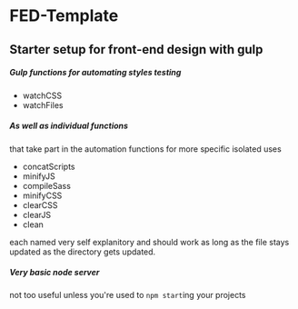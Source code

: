 # FED-Template
## Starter setup for front-end design with gulp

##### Gulp functions for automating styles testing
- watchCSS
- watchFiles

##### As well as individual functions
that take part in the automation functions for more specific isolated uses
- concatScripts
- minifyJS
- compileSass
- minifyCSS
- clearCSS
- clearJS
- clean

each named very self explanitory and should work as long as the file stays updated as the directory gets updated.

##### Very basic node server
not too useful unless you're used to `npm start`ing your projects
